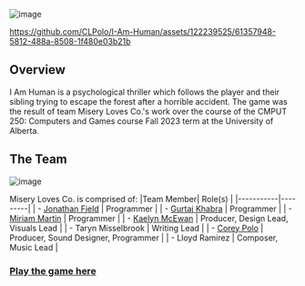 ![image](https://github.com/CLPolo/I-Am-Human/assets/122239525/cf178dcc-8078-489f-8409-24233ce7c877)

https://github.com/CLPolo/I-Am-Human/assets/122239525/61357948-5812-488a-8508-1f480e03b21b

## Overview
I Am Human is a psychological thriller which follows the player and their sibling trying to escape the forest after a horrible accident. The game was the result of team Misery Loves Co.'s work over the course of the CMPUT 250: Computers and Games course Fall 2023 term at the University of Alberta. 

## The Team

![image](https://github.com/CLPolo/I-Am-Human/assets/122239525/b2a256c5-7feb-45c1-b65b-85059c1bbe78)

Misery Loves Co. is comprised of:
|Team Member| Role(s) |
|-----------|---------|
| - [Jonathan Fjeld](https://jfjeld.com/) | Programmer |
| - [Gurtaj Khabra](https://github.com/GurtajK) | Programmer |
| - [Miriam Martin](https://github.com/MiriamMartin) | Programmer |
| - [Kaelyn McEwan](https://github.com/kaelynfmp) | Producer, Design Lead, Visuals Lead |
| - Taryn Misselbrook | Writing Lead |
| - [Corey Polo](https://github.com/CLPolo) | Producer, Sound Designer, Programmer |
| - Lloyd Ramirez | Composer, Music Lead | 

### [Play the game here](https://gurtajk.itch.io/misery-loves-co)
